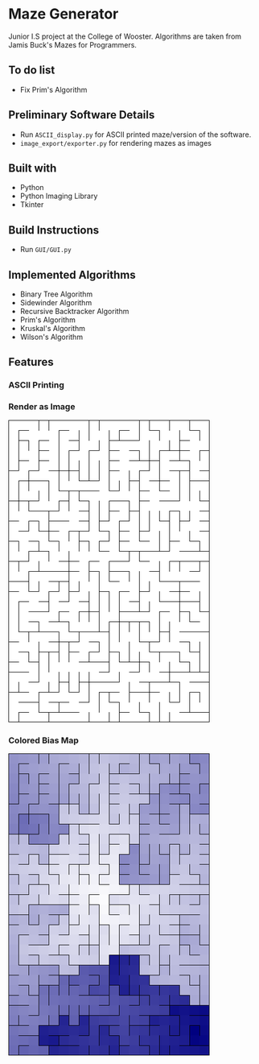 # Maze Generator
Junior I.S project at the College of Wooster. Algorithms are taken from Jamis Buck's Mazes for Programmers. 

## To do list
* Fix Prim's Algorithm

## Preliminary Software Details
* Run `ASCII_display.py` for ASCII printed maze/version of the software.
* `image_export/exporter.py` for rendering mazes as images

## Built with
* Python
* Python Imaging Library
* Tkinter

## Build Instructions
* Run `GUI/GUI.py`

## Implemented Algorithms
* Binary Tree Algorithm
* Sidewinder Algorithm
* Recursive Backtracker Algorithm
* Prim's Algorithm
* Kruskal's Algorithm
* Wilson's Algorithm

## Features
### ASCII Printing
### Render as Image
![Image](https://github.com/karensuzue/Maze/blob/main/image_export/maze.png)
### Colored Bias Map
![Image](https://github.com/karensuzue/Maze/blob/main/image_export/maze-colored.png)

